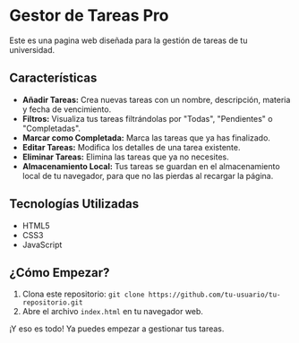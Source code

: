# Gestor de Tareas Pro

Este es una pagina web diseñada para la gestión de tareas de tu universidad.
## Características

*   **Añadir Tareas:** Crea nuevas tareas con un nombre, descripción, materia y fecha de vencimiento.
*   **Filtros:** Visualiza tus tareas filtrándolas por "Todas", "Pendientes" o "Completadas".
*   **Marcar como Completada:** Marca las tareas que ya has finalizado.
*   **Editar Tareas:** Modifica los detalles de una tarea existente.
*   **Eliminar Tareas:** Elimina las tareas que ya no necesites.
*   **Almacenamiento Local:** Tus tareas se guardan en el almacenamiento local de tu navegador, para que no las pierdas al recargar la página.

## Tecnologías Utilizadas

*   HTML5
*   CSS3
*   JavaScript

## ¿Cómo Empezar?

1.  Clona este repositorio: `git clone https://github.com/tu-usuario/tu-repositorio.git`
2.  Abre el archivo `index.html` en tu navegador web.

¡Y eso es todo! Ya puedes empezar a gestionar tus tareas.
